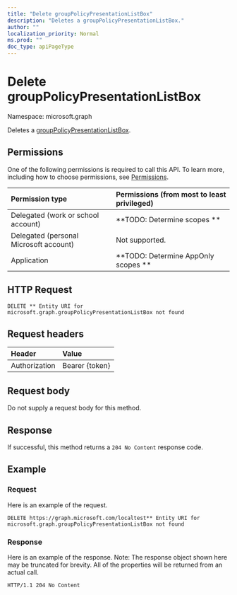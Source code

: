```yaml
---
title: "Delete groupPolicyPresentationListBox"
description: "Deletes a groupPolicyPresentationListBox."
author: ""
localization_priority: Normal
ms.prod: ""
doc_type: apiPageType
---
```


# Delete groupPolicyPresentationListBox

Namespace: microsoft.graph

Deletes a [groupPolicyPresentationListBox](../resources/grouppolicypresentationlistbox.md).

## Permissions
One of the following permissions is required to call this API. To learn more, including how to choose permissions, see [Permissions](/concepts/permissions-reference.md).

|Permission type|Permissions (from most to least privileged)|
|:---|:---|
|Delegated (work or school account)|**TODO: Determine scopes **|
|Delegated (personal Microsoft account)|Not supported.|
|Application|**TODO: Determine AppOnly scopes **|

## HTTP Request
<!-- {
  "blockType": "ignored"
}
-->
``` http
DELETE ** Entity URI for microsoft.graph.groupPolicyPresentationListBox not found
```

## Request headers
|Header|Value|
|:---|:---|
|Authorization|Bearer {token}|

## Request body
Do not supply a request body for this method.

## Response
If successful, this method returns a `204 No Content` response code.

## Example

### Request
Here is an example of the request.
<!-- {
  "blockType": "request",
  "name": "delete_grouppolicypresentationlistbox"
}
-->
``` http
DELETE https://graph.microsoft.com/localtest** Entity URI for microsoft.graph.groupPolicyPresentationListBox not found
```

### Response
Here is an example of the response. Note: The response object shown here may be truncated for brevity. All of the properties will be returned from an actual call.
<!-- {
  "blockType": "response",
  "truncated": true
}
-->
``` http
HTTP/1.1 204 No Content
```

